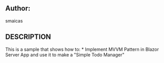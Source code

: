 ## Author:
smaicas

## DESCRIPTION
This is a sample that shows how to:
	* Implement MVVM Pattern in Blazor Server App and use it to make a "Simple Todo Manager" 